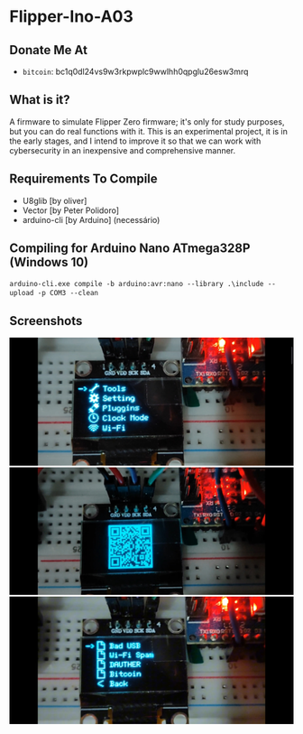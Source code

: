 # Flipper-Ino-A03

## Donate Me At
- `bitcoin`: bc1q0dl24vs9w3rkpwplc9wwlhh0qpglu26esw3mrq
  
## What is it?
A firmware to simulate Flipper Zero firmware; it's only for study purposes, but you can do real functions with it.
This is an experimental project, it is in the early stages, and I intend to improve it so that we can work with cybersecurity in an inexpensive and comprehensive manner.

## Requirements To Compile
- U8glib [by oliver]
- Vector [by Peter Polidoro]
- arduino-cli [by Arduino] (necessário)

## Compiling for Arduino Nano ATmega328P (Windows 10)
```shell
arduino-cli.exe compile -b arduino:avr:nano --library .\include --upload -p COM3 --clean
```

## Screenshots
![Screenshot 1](screenshots/1.jpg)
![Screenshot 2](screenshots/2.jpg)
![Screenshot 3](screenshots/3.jpg)
